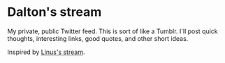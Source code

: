 # Dalton's stream

My private, public Twitter feed. This is sort of like a Tumblr. I'll post quick thoughts, interesting links, good quotes, and other short ideas.

Inspired by [Linus's stream](https://stream.thesephist.com/).
